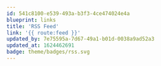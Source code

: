 ```yaml
---
id: 541c8100-e539-493a-b3f3-4ce474024e4a
blueprint: links
title: 'RSS Feed'
link: '{{ route:feed }}'
updated_by: 7e75595a-7d67-49a1-b01d-0038a9ad52a3
updated_at: 1624462691
badge: theme/badges/rss.svg
---
```

